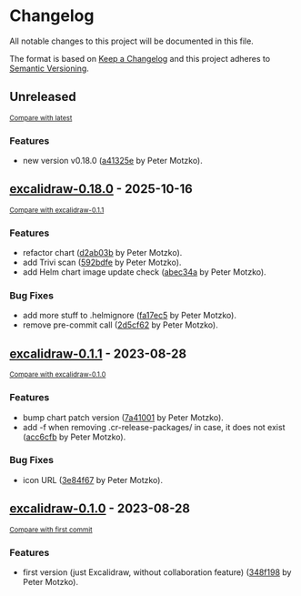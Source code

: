 # Changelog

All notable changes to this project will be documented in this file.

The format is based on [Keep a Changelog](http://keepachangelog.com/en/1.0.0/)
and this project adheres to [Semantic Versioning](http://semver.org/spec/v2.0.0.html).

<!-- insertion marker -->
## Unreleased

<small>[Compare with latest](https://github.com/pmoscode-helm/excalidraw/compare/excalidraw-0.18.0...HEAD)</small>

### Features

- new version v0.18.0 ([a41325e](https://github.com/pmoscode-helm/excalidraw/commit/a41325e3c5e9eb36b3e4bad11a304bcef4ee2afb) by Peter Motzko).

<!-- insertion marker -->
## [excalidraw-0.18.0](https://github.com/pmoscode-helm/excalidraw/releases/tag/excalidraw-0.18.0) - 2025-10-16

<small>[Compare with excalidraw-0.1.1](https://github.com/pmoscode-helm/excalidraw/compare/excalidraw-0.1.1...excalidraw-0.18.0)</small>

### Features

- refactor chart ([d2ab03b](https://github.com/pmoscode-helm/excalidraw/commit/d2ab03b2bdf244b4044a0e5ffac2904ff4bec87e) by Peter Motzko).
- add Trivi scan ([592bdfe](https://github.com/pmoscode-helm/excalidraw/commit/592bdfe2bff92aa7787d555912de4fa304785207) by Peter Motzko).
- add Helm chart image update check ([abec34a](https://github.com/pmoscode-helm/excalidraw/commit/abec34a5a67546cd21847ab5ff57b6748e2a5d4a) by Peter Motzko).

### Bug Fixes

- add more stuff to .helmignore ([fa17ec5](https://github.com/pmoscode-helm/excalidraw/commit/fa17ec5d3e8ef90016c5e400ea139c363d67a22b) by Peter Motzko).
- remove pre-commit call ([2d5cf62](https://github.com/pmoscode-helm/excalidraw/commit/2d5cf622686a0b0ad544c0d2f4e55c21b672690c) by Peter Motzko).

## [excalidraw-0.1.1](https://github.com/pmoscode-helm/excalidraw/releases/tag/excalidraw-0.1.1) - 2023-08-28

<small>[Compare with excalidraw-0.1.0](https://github.com/pmoscode-helm/excalidraw/compare/excalidraw-0.1.0...excalidraw-0.1.1)</small>

### Features

- bump chart patch version ([7a41001](https://github.com/pmoscode-helm/excalidraw/commit/7a41001606b1c0f5a815f1e8f699d4d3df783e42) by Peter Motzko).
- add -f when removing .cr-release-packages/ in case, it does not exist ([acc6cfb](https://github.com/pmoscode-helm/excalidraw/commit/acc6cfbd17c605b060eb59e36c2f035e624d5c58) by Peter Motzko).

### Bug Fixes

- icon URL ([3e84f67](https://github.com/pmoscode-helm/excalidraw/commit/3e84f67f2900ab25f7edbb412a9dbf1feab4948d) by Peter Motzko).

## [excalidraw-0.1.0](https://github.com/pmoscode-helm/excalidraw/releases/tag/excalidraw-0.1.0) - 2023-08-28

<small>[Compare with first commit](https://github.com/pmoscode-helm/excalidraw/compare/c40040dc3ccb3492a3eca20aa2e8c07a63502a97...excalidraw-0.1.0)</small>

### Features

- first version (just Excalidraw, without collaboration feature) ([348f198](https://github.com/pmoscode-helm/excalidraw/commit/348f198a817e798e6b195dd690f5fdd5fa8639fa) by Peter Motzko).

